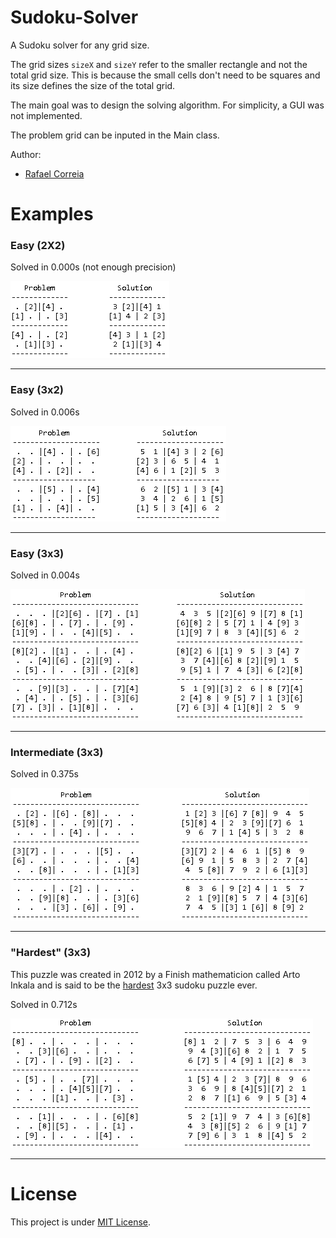 # Sudoku-Solver
A Sudoku solver for any grid size.

The grid sizes ```sizeX``` and ```sizeY``` refer to the smaller rectangle and not the total grid size.
This is because the small cells don't need to be squares and its size defines the size of the total grid.

The main goal was to design the solving algorithm.
For simplicity, a GUI was not implemented. 

The problem grid can be inputed in the Main class.

Author:
* [Rafael Correia](https://sourcerer.io/leafarcoder)

# Examples

### Easy (2X2)
Solved in 0.000s (not enough precision)

![](https://github.com/LeafarCoder/Sudoku-Solver/blob/master/Images/easy_2x2_sudoku.PNG)

---

### Easy (3x2)
Solved in 0.006s

![](https://github.com/LeafarCoder/Sudoku-Solver/blob/master/Images/easy_3x2_sudoku.PNG)

---

### Easy (3x3)
Solved in 0.004s

![](https://github.com/LeafarCoder/Sudoku-Solver/blob/master/Images/easy_3x3_sudoku.PNG)

---

### Intermediate (3x3)
Solved in 0.375s

![](https://github.com/LeafarCoder/Sudoku-Solver/blob/master/Images/intermediate_3x3_sudoku.PNG)

---

### "Hardest" (3x3)
This puzzle was created in 2012 by a Finish mathematicion called Arto Inkala and is said to be the [hardest](https://www.conceptispuzzles.com/index.aspx?uri=info/article/424) 3x3 sudoku puzzle ever.

Solved in 0.712s

![](https://github.com/LeafarCoder/Sudoku-Solver/blob/master/Images/hardest_3x3_sudoku.PNG)

---

# License
This project is under [MIT License](https://github.com/LeafarCoder/Sudoku-Solver/blob/master/LICENSE).
